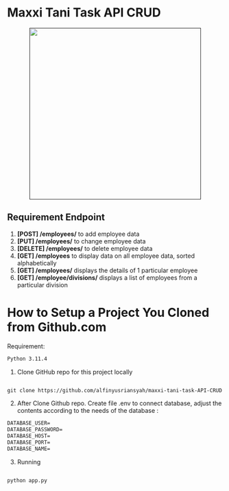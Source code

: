 # Maxxi Tani Task API CRUD
<p align="center"><a href="" target="_blank"><img src="https://images.glints.com/unsafe/glints-dashboard.s3.amazonaws.com/company-logo/fc738e23ad0fa6b614955a8b21aa02e9.png" width="400"></a></p>

##  Requirement Endpoint
1. **[POST] /employees/** to add employee data
2. **[PUT] /employees/** to change employee data
3. **[DELETE] /employees/** to delete employee data
4. **[GET] /employees** to display data on all employee data, sorted
alphabetically
5. **[GET] /employees/<employee-number-id>** displays the details of 1 particular employee
6. **[GET] /employee/divisions/<id-division>** displays a list of employees from a particular division

#  How to Setup a Project You Cloned from Github.com

Requirement:
```markdown
Python 3.11.4
```
1. Clone GitHub repo for this project locally
```markdown

git clone https://github.com/alfinyusriansyah/maxxi-tani-task-API-CRUD

```
2. After Clone Github repo. Create file .env to connect database, adjust the contents according to the needs of the database  : 
```markdown
DATABASE_USER=
DATABASE_PASSWORD=
DATABASE_HOST=
DATABASE_PORT=
DATABASE_NAME=
```

3. Running 
```markdown

python app.py

```
